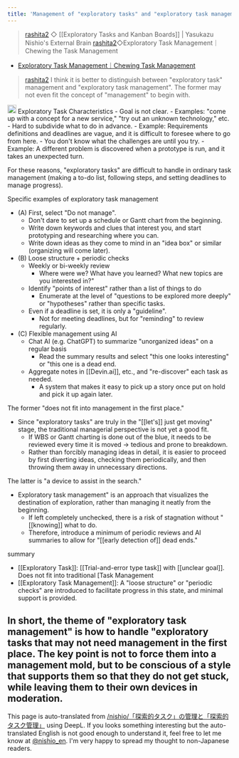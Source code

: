 ```yaml
---
title: 'Management of "exploratory tasks" and "exploratory task management."'
---
```


> [rashita2](https://x.com/rashita2/status/1874585926988599314) ◇ [[Exploratory Tasks and Kanban Boards]] | Yasukazu Nishio's External Brain
> [rashita2](https://x.com/rashita2/status/1874585981359374653)◇Exploratory Task Management｜Chewing the Task Management
- [Exploratory Task Management｜Chewing Task Management](https://zenn.dev/sta/books/taskmanagement-kamikudaku/viewer/exploratory)
> [rashita2](https://x.com/rashita2/status/1874586966953795727) I think it is better to distinguish between "exploratory task" management and "exploratory task management". The former may not even fit the concept of "management" to begin with.

<img src='https://scrapbox.io/api/pages/nishio-en/o1 Pro/icon' alt='o1 Pro.icon' height="19.5"/>
Exploratory Task Characteristics
- Goal is not clear.
    - Examples: "come up with a concept for a new service," "try out an unknown technology," etc.
- Hard to subdivide what to do in advance.
    - Example: Requirements definitions and deadlines are vague, and it is difficult to foresee where to go from here.
- You don't know what the challenges are until you try.
    - Example: A different problem is discovered when a prototype is run, and it takes an unexpected turn.

For these reasons, "exploratory tasks" are difficult to handle in ordinary task management (making a to-do list, following steps, and setting deadlines to manage progress).

Specific examples of exploratory task management
- (A) First, select "Do not manage".
    - Don't dare to set up a schedule or Gantt chart from the beginning.
    - Write down keywords and clues that interest you, and start prototyping and researching where you can.
    - Write down ideas as they come to mind in an "idea box" or similar (organizing will come later).
- (B) Loose structure + periodic checks
    - Weekly or bi-weekly review
        - Where were we? What have you learned? What new topics are you interested in?"
    - Identify "points of interest" rather than a list of things to do
        - Enumerate at the level of "questions to be explored more deeply" or "hypotheses" rather than specific tasks.
    - Even if a deadline is set, it is only a "guideline".
        - Not for meeting deadlines, but for "reminding" to review regularly.
- (C) Flexible management using AI
    - Chat AI (e.g. ChatGPT) to summarize "unorganized ideas" on a regular basis
        - Read the summary results and select "this one looks interesting" or "this one is a dead end.
    - Aggregate notes in [[Devin.ai]], etc., and "re-discover" each task as needed.
        - A system that makes it easy to pick up a story once put on hold and pick it up again later.

The former "does not fit into management in the first place."
- Since "exploratory tasks" are truly in the "[[let's]] just get moving" stage, the traditional managerial perspective is not yet a good fit.
    - If WBS or Gantt charting is done out of the blue, it needs to be reviewed every time it is moved → tedious and prone to breakdown.
    - Rather than forcibly managing ideas in detail, it is easier to proceed by first diverting ideas, checking them periodically, and then throwing them away in unnecessary directions.

The latter is "a device to assist in the search."
- Exploratory task management" is an approach that visualizes the destination of exploration, rather than managing it neatly from the beginning.
    - If left completely unchecked, there is a risk of stagnation without "[[knowing]] what to do.
    - Therefore, introduce a minimum of periodic reviews and AI summaries to allow for "[[early detection of]] dead ends."

summary
- [[Exploratory Task]]: [[Trial-and-error type task]] with [[unclear goal]]. Does not fit into traditional [Task Management
- [[Exploratory Task Management]]: A "loose structure" or "periodic checks" are introduced to facilitate progress in this state, and minimal support is provided.

In short, the theme of "exploratory task management" is how to handle "exploratory tasks that may not need management in the first place. The key point is not to force them into a management mold, but to be conscious of a style that supports them so that they do not get stuck, while leaving them to their own devices in moderation.
---
This page is auto-translated from [/nishio/「探索的タスク」の管理と「探索的タスク管理」](https://scrapbox.io/nishio/「探索的タスク」の管理と「探索的タスク管理」) using DeepL. If you looks something interesting but the auto-translated English is not good enough to understand it, feel free to let me know at [@nishio_en](https://twitter.com/nishio_en). I'm very happy to spread my thought to non-Japanese readers.